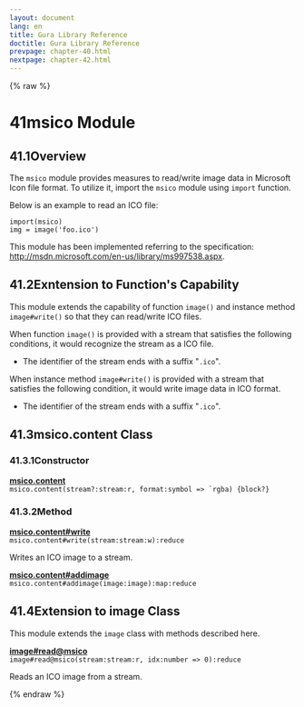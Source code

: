 ```yaml
---
layout: document
lang: en
title: Gura Library Reference
doctitle: Gura Library Reference
prevpage: chapter-40.html
nextpage: chapter-42.html
---
```

{% raw %}
<h1><span class="caption-index-1">41</span>msico Module</h1>
<h2><span class="caption-index-2">41.1</span><a name="anchor-41-1"></a>Overview</h2>
<p>
The <code class="highlighter-rouge">msico</code> module provides measures to read/write image data in Microsoft Icon file format. To utilize it, import the <code class="highlighter-rouge">msico</code> module using <code class="highlighter-rouge">import</code> function.
</p>
<p>
Below is an example to read an ICO file:
</p>
<pre class="highlight"><code>import(msico)
img = image('foo.ico')
</code></pre>
<p>
This module has been implemented referring to the specification: <a href="http://msdn.microsoft.com/en-us/library/ms997538.aspx">http://msdn.microsoft.com/en-us/library/ms997538.aspx</a>.
</p>
<h2><span class="caption-index-2">41.2</span><a name="anchor-41-2"></a>Exntension to Function's Capability</h2>
<p>
This module extends the capability of function <code class="highlighter-rouge">image()</code> and instance method <code class="highlighter-rouge">image#write()</code> so that they can read/write ICO files.
</p>
<p>
When function <code class="highlighter-rouge">image()</code> is provided with a stream that satisfies the following conditions, it would recognize the stream as a ICO file.
</p>
<ul>
<li>The identifier of the stream ends with a suffix "<code class="highlighter-rouge">.ico</code>".</li>
</ul>
<p>
When instance method <code class="highlighter-rouge">image#write()</code> is provided with a stream that satisfies the following condition, it would write image data in ICO format.
</p>
<ul>
<li>The identifier of the stream ends with a suffix "<code class="highlighter-rouge">.ico</code>".</li>
</ul>
<h2><span class="caption-index-2">41.3</span><a name="anchor-41-3"></a>msico.content Class</h2>
<h3><span class="caption-index-3">41.3.1</span><a name="anchor-41-3-1"></a>Constructor</h3>
<p>
<div><strong style="text-decoration:underline">msico.content</strong></div>
<div style="margin-bottom:1em"><code>msico.content(stream?:stream:r, format:symbol =&gt; `rgba) {block?}</code></div>

</p>
<h3><span class="caption-index-3">41.3.2</span><a name="anchor-41-3-2"></a>Method</h3>
<p>
<div><strong style="text-decoration:underline">msico.content#write</strong></div>
<div style="margin-bottom:1em"><code>msico.content#write(stream:stream:w):reduce</code></div>
Writes an ICO image to a stream.
</p>
<p>
<div><strong style="text-decoration:underline">msico.content#addimage</strong></div>
<div style="margin-bottom:1em"><code>msico.content#addimage(image:image):map:reduce</code></div>

</p>
<h2><span class="caption-index-2">41.4</span><a name="anchor-41-4"></a>Extension to image Class</h2>
<p>
This module extends the <code class="highlighter-rouge">image</code> class with methods described here.
</p>
<p>
<div><strong style="text-decoration:underline">image#read@msico</strong></div>
<div style="margin-bottom:1em"><code>image#read@msico(stream:stream:r, idx:number =&gt; 0):reduce</code></div>
Reads an ICO image from a stream.
</p>
<p />

{% endraw %}
